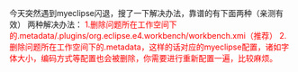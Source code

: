 ﻿今天突然遇到myeclipse闪退，搜了一下解决办法，靠谱的有下面两种（亲测有效）
两种解决办法：
<font color='red'> 1.删除问题所在工作空间下的.metadata/.plugins/org.eclipse.e4.workbench/workbench.xmi（推荐）</font>
<font color='red'> 2.删除问题所在工作空间下的.metadata，这样的话对应的myeclipse配置，诸如字体大小，编码方式等配置也会被删除，你需要进行重新配置一遍，比较麻烦。
</font>